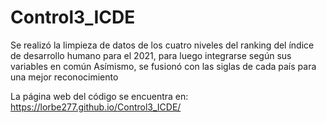 # Control3_ICDE
Se realizó la limpieza de datos de los cuatro niveles del ranking del índice de desarrollo humano para el 2021, para luego integrarse según sus variables en común
Asímismo, se fusionó con las siglas de cada país para una mejor reconocimiento

La página web del código se encuentra en: https://lorbe277.github.io/Control3_ICDE/
